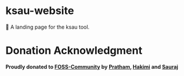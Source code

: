 # ksau-website

📃 A landing page for the ksau tool.

# Donation Acknowledgment

**Proudly donated to [FOSS-Community](https://github.com/FOSS-Community) by [Pratham](https://github.com/prathamdby), [Hakimi](https://github.com/hakimifr) and [Sauraj](https://github.com/ksauraj)**
